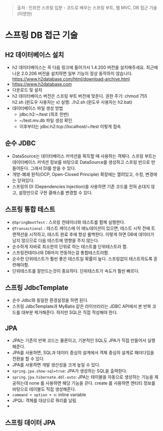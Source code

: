> 출처 : 인프런  스프링 입문 - 코드로 배우는 스프링 부트, 웹 MVC, DB 접근 기술 (이영한)

# 스프링 DB 접근 기술
## H2 데이터베이스 설치
-  h2 데이터베이스는 꼭 다음 링크에 들어가서 1.4.200 버전을 설치해주세요.
   최근에 나온 2.0.206 버전을 설치하면 일부 기능이 정상 동작하지 않습니다.
   https://www.h2database.com/html/download-archive.html
- https://www.h2database.com
- 다운로드 및 설치
- h2 데이터베이스 버전은 스프링 부트 버전에 맞춘다. 
  권한 주기: chmod 755 h2.sh (윈도우 사용자는 x) 실행: ./h2.sh (윈도우 사용자는 h2.bat) 
- 데이터베이스 파일 생성 방법
   * jdbc:h2:~/test (최초 한번)
   * ~/test.mv.db 파일 생성 확인
   * 이후부터는 jdbc:h2:tcp://localhost/~/test 이렇게 접속
  
## 순수 JDBC
- DataSource는 데이터베이스 커넥션을 획득할 때 사용하는 객체다. 
  스프링 부트는 데이터베이스 커넥션 정보를 바탕으로 DataSource를 생성하고 스프링 빈으로 만들어둔다. 
  그래서 DI를 받을 수 있다.
- 개방-폐쇄 원칙(OCP, Open-Closed Principle) 확장에는 열려있고, 수정, 변경에는 닫혀있다.
- 스프링의 DI (Dependencies Injection)을 사용하면 기존 코드를 전혀 손대지 않고, 설정만으로 구현 클래스를 변경할 수 있다.

## 스프링 통합 테스트
- `@SpringBootTest` : 스프링 컨테이너와 테스트를 함께 실행한다.
- `@Transactional` : 테스트 케이스에 이 애노테이션이 있으면, 테스트 시작 전에 트랜잭션을 시작하고, 
  테스트 완료 후에 항상 롤백한다. 이렇게 하면 DB에 데이터가 남지 않으므로 다음 테스트에 영향을 주지 않는다.
- 순수하게 자바로 최소한의 단위로 하는 테스트를 단위테스트라 함.
- 스프링컨테이너와 DB까지 연동하는걸 통합테스트라함.
- 순수한 단위테스트가 훨씬 좋은 테스트일 확률이 높다. 스프링없이 테스트하도록 훈련해야함. 
- 단위테스트를 잘만드는것이 중요하다. 단위테스트가 속도가 훨씬 빠르다.
 
## 스프링 JdbcTemplate
- 순수 Jdbc와 동일한 환경설정을 하면 된다.
- 스프링 JdbcTemplate과 MyBatis 같은 라이브러리는 JDBC API에서 본 반복 코드를 대부분 제거해준다. 
하지만 SQL은 직접 작성해야 한다.

## JPA
- JPA는 기존의 반복 코드는 물론이고, 기본적인 SQL도 JPA가 직접 만들어서 실행해준다.
- JPA를 사용하면, SQL과 데이터 중심의 설계에서 객체 중심의 설계로 패러다임을 전환을 할 수 있다. 
- JPA를 사용하면 개발 생산성을 크게 높일 수 있다.
- `spring.jpa.show-sql=true`: JPA가 생성하는 SQL을 출력한다.
- `spring.jpa.hibernate.ddl-auto`: JPA는 테이블을 자동으로 생성하는 기능을 제공하는데 none 를 사용하면 해당 기능을 끈다.
  create 를 사용하면 엔티티 정보를 바탕으로 테이블도 직접 생성해준다.
-  `command + option + n`: inline variable
- JPQL: 객체를 대상으로 쿼리를 날림
- 
## 스프링 데이터 JPA
